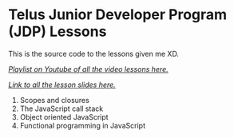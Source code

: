 # Telus Junior Developer Program (JDP) Lessons

This is the source code to the lessons given me XD.

*[Playlist on Youtube of all the video lessons here.](https://www.youtube.com/playlist?list=PLgnecwsN27pDSThIKLhiISrbht5sedxiX)*

*[Link to all the lesson slides here.](https://drive.google.com/drive/folders/13lTOQFPpY84YRs_TOuQ08FbWtQlVpfhr?usp=sharing)*

1. Scopes and closures
2. The JavaScript call stack
3. Object oriented JavaScript
4. Functional programming in JavaScript
